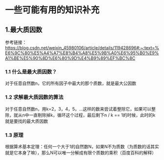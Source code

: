 # 一些可能有用的知识补充
## 1.最大质因数

参考链接：https://blog.csdn.net/weixin_45980106/article/details/119428696#:~:text=%E6%9C%80%E5%A4%A7%E8%B4%A8%E5%9B%A0%E6%95%B0%E9%A1%BE%E5%90%8D%E6%80%9D%E4%B9%89%EF%BC%8C

### 1.1 什么是最大质因数？
对于任意自然数n，它的所有因子中最大的那个质数，就是最大公因数

### 1.2 求解最大质因数的算法
对于任意自然数n，用k=2，3，4，5，...这样的数来尝试着整除它，如果可以整除，就从n中一直剔除掉k，循环这个过程，最后剩下n / k == 1的时候，此时的k就是要找的最大质因数

### 1.3 原理
根据算术基本定理：任何一个大于1的自然数N，如果N不为质数（为质数的话其实就是它本身了嘛），那么N可以唯一分解成有限个质数的乘积（百度百科的解释）

